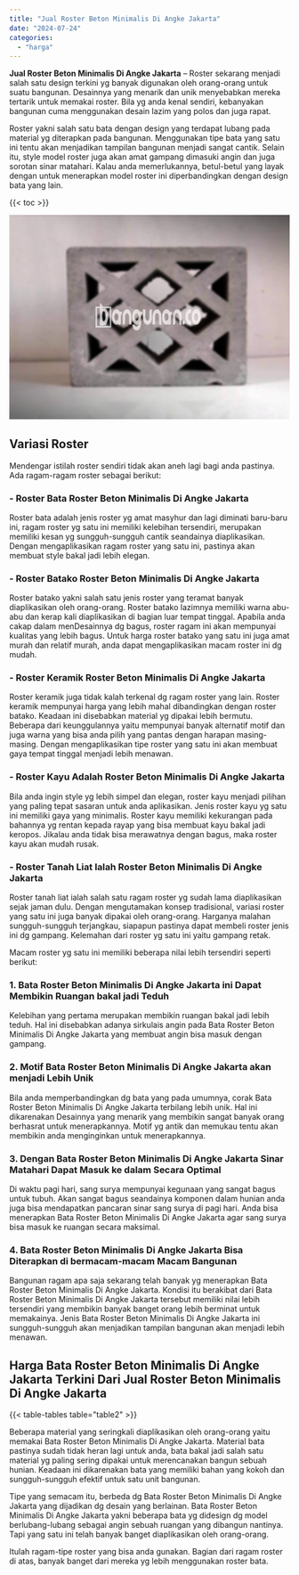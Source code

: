 ```yaml
---
title: "Jual Roster Beton Minimalis Di Angke Jakarta"
date: "2024-07-24"
categories: 
  - "harga"
---
```


**Jual Roster Beton Minimalis Di Angke Jakarta** – Roster sekarang menjadi salah satu design terkini yg banyak digunakan oleh orang-orang untuk suatu bangunan. Desainnya yang menarik dan unik menyebabkan mereka tertarik untuk memakai roster. Bila yg anda kenal sendiri, kebanyakan bangunan cuma menggunakan desain lazim yang polos dan juga rapat.

Roster yakni salah satu bata dengan design yang terdapat lubang pada material yg diterapkan pada bangunan. Menggunakan tipe bata yang satu ini tentu akan menjadikan tampilan bangunan menjadi sangat cantik. Selain itu, style model roster juga akan amat gampang dimasuki angin dan juga sorotan sinar matahari. Kalau anda memerlukannya, betul-betul yang layak dengan untuk menerapkan model roster ini diperbandingkan dengan design bata yang lain.

{{< toc >}}

![Jual Roster Beton Minimalis Di Angke Jakarta](/images/bata-roster-minimalis-24.png)

## Variasi Roster

Mendengar istilah roster sendiri tidak akan aneh lagi bagi anda pastinya. Ada ragam-ragam roster sebagai berikut:

### \- Roster Bata Roster Beton Minimalis Di Angke Jakarta

Roster bata adalah jenis roster yg amat masyhur dan lagi diminati baru-baru ini, ragam roster yg satu ini memiliki kelebihan tersendiri, merupakan memiliki kesan yg sungguh-sungguh cantik seandainya diaplikasikan. Dengan mengaplikasikan ragam roster yang satu ini, pastinya akan membuat style bakal jadi lebih elegan.

### \- Roster Batako Roster Beton Minimalis Di Angke Jakarta

Roster batako yakni salah satu jenis roster yang teramat banyak diaplikasikan oleh orang-orang. Roster batako lazimnya memiliki warna abu-abu dan kerap kali diaplikasikan di bagian luar tempat tinggal. Apabila anda cakap dalam menDesainnya dg bagus, roster ragam ini akan mempunyai kualitas yang lebih bagus. Untuk harga roster batako yang satu ini juga amat murah dan relatif murah, anda dapat mengaplikasikan macam roster ini dg mudah.

### \- Roster Keramik Roster Beton Minimalis Di Angke Jakarta

Roster keramik juga tidak kalah terkenal dg ragam roster yang lain. Roster keramik mempunyai harga yang lebih mahal dibandingkan dengan roster batako. Keadaan ini disebabkan material yg dipakai lebih bermutu. Beberapa dari keunggulannya yaitu mempunyai banyak alternatif motif dan juga warna yang bisa anda pilih yang pantas dengan harapan masing-masing. Dengan mengaplikasikan tipe roster yang satu ini akan membuat gaya tempat tinggal menjadi lebih menawan.

### \- Roster Kayu Adalah Roster Beton Minimalis Di Angke Jakarta

Bila anda ingin style yg lebih simpel dan elegan, roster kayu menjadi pilihan yang paling tepat sasaran untuk anda aplikasikan. Jenis roster kayu yg satu ini memiliki gaya yang minimalis. Roster kayu memiliki kekurangan pada bahannya yg rentan kepada rayap yang bisa membuat kayu bakal jadi keropos. Jikalau anda tidak bisa merawatnya dengan bagus, maka roster kayu akan mudah rusak.

### \- Roster Tanah Liat Ialah Roster Beton Minimalis Di Angke Jakarta

Roster tanah liat ialah salah satu ragam roster yg sudah lama diaplikasikan sejak jaman dulu. Dengan mengutamakan konsep tradisional, variasi roster yang satu ini juga banyak dipakai oleh orang-orang. Harganya malahan sungguh-sungguh terjangkau, siapapun pastinya dapat membeli roster jenis ini dg gampang. Kelemahan dari roster yg satu ini yaitu gampang retak.

Macam roster yg satu ini memiliki beberapa nilai lebih tersendiri seperti berikut:

### 1\. Bata Roster Beton Minimalis Di Angke Jakarta ini Dapat Membikin Ruangan bakal jadi Teduh

Kelebihan yang pertama merupakan membikin ruangan bakal jadi lebih teduh. Hal ini disebabkan adanya sirkulais angin pada Bata Roster Beton Minimalis Di Angke Jakarta yang membuat angin bisa masuk dengan gampang.

### 2\. Motif Bata Roster Beton Minimalis Di Angke Jakarta akan menjadi Lebih Unik

Bila anda memperbandingkan dg bata yang pada umumnya, corak Bata Roster Beton Minimalis Di Angke Jakarta terbilang lebih unik. Hal ini dikarenakan Desainnya yang menarik yang membikin sangat banyak orang berhasrat untuk menerapkannya. Motif yg antik dan memukau tentu akan membikin anda menginginkan untuk menerapkannya.

### 3\. Dengan Bata Roster Beton Minimalis Di Angke Jakarta Sinar Matahari Dapat Masuk ke dalam Secara Optimal

Di waktu pagi hari, sang surya mempunyai kegunaan yang sangat bagus untuk tubuh. Akan sangat bagus seandainya komponen dalam hunian anda juga bisa mendapatkan pancaran sinar sang surya di pagi hari. Anda bisa menerapkan Bata Roster Beton Minimalis Di Angke Jakarta agar sang surya bisa masuk ke ruangan secara maksimal.

### 4\. Bata Roster Beton Minimalis Di Angke Jakarta Bisa Diterapkan di bermacam-macam Macam Bangunan

Bangunan ragam apa saja sekarang telah banyak yg menerapkan Bata Roster Beton Minimalis Di Angke Jakarta. Kondisi itu berakibat dari Bata Roster Beton Minimalis Di Angke Jakarta tersebut memiliki nilai lebih tersendiri yang membikin banyak banget orang lebih berminat untuk memakainya. Jenis Bata Roster Beton Minimalis Di Angke Jakarta ini sungguh-sungguh akan menjadikan tampilan bangunan akan menjadi lebih menawan.

## Harga Bata Roster Beton Minimalis Di Angke Jakarta Terkini Dari Jual Roster Beton Minimalis Di Angke Jakarta

{{< table-tables table="table2" >}}

Beberapa material yang seringkali diaplikasikan oleh orang-orang yaitu memakai Bata Roster Beton Minimalis Di Angke Jakarta. Material bata pastinya sudah tidak heran lagi untuk anda, bata bakal jadi salah satu material yg paling sering dipakai untuk merencanakan bangun sebuah hunian. Keadaan ini dikarenakan bata yang memiliki bahan yang kokoh dan sungguh-sungguh efektif untuk satu unit bangunan.

Tipe yang semacam itu, berbeda dg Bata Roster Beton Minimalis Di Angke Jakarta yang dijadikan dg desain yang berlainan. Bata Roster Beton Minimalis Di Angke Jakarta yakni beberapa bata yg didesign dg model berlubang-lubang sebagai angin sebuah ruangan yang dibangun nantinya. Tapi yang satu ini telah banyak banget diaplikasikan oleh orang-orang.

Itulah ragam-tipe roster yang bisa anda gunakan. Bagian dari ragam roster di atas, banyak banget dari mereka yg lebih menggunakan roster bata.
